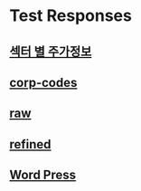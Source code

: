 # Test Responses

## [섹터 별 주가정보](./sector_013.json)

## [corp-codes](./corp-codes.json)

## [raw](./absolute-raw.json)

## [refined](./absolute-refined.json)

## [Word Press](http://34.72.111.228)
